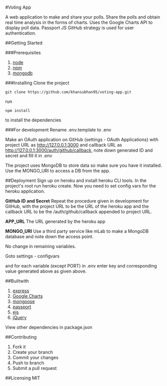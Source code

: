 #Voting App

A web application to make and share your polls. Share the polls and obtain real time analysis in the forms of charts. Uses the Google Charts API to display poll data. Passport JS GitHub strategy is used for user authentication.

##Getting Started

###Prerequisites

1. [node](https://nodejs.org/en/)
2. [npm](https://www.npmjs.com)
3. [mongodb](https://www.mongodb.com/)

###Installing
Clone the project

```git
git clone https://github.com/khansubhan95/voting-app.git
```

run

```
npm install
```

to install the dependencies

###For development
Rename .env.template to .env

Make an OAuth application on GitHub (settings - OAuth Applications) with project URL as http://127.0.0.1:3000 and callback URL as http://127.0.0.1:3000/auth/github/callback, note down generated ID and secret and fill it in .env

The project uses MongoDB to store data so make sure you have it installed. Use the MONGO_URI to access a DB from the app.

##Deployment
Sign up on heroku and install heroku CLI tools. In the project's root run heroku create. Now you need to set config vars for the heroku application. 

**GitHub ID and Secret**
Repeat the procedure given in development for GitHub, with the project URL to be the URL of the heroku app and the callback URL to be the /auth/github/callback appended to project URL.

**APP_URL**
The URL generated by the heroku app

**MONGO_URI**
Use a third party service like mLab to make a MongoDB database and note down the access point.

No change in remaining variables.

Goto settings - configvars

and for each variable (except PORT) in .env enter key and corresponding value generated above as given above.

##Builtwith
1. [express](https://expressjs.com/) 
2. [Google Charts](https://developers.google.com/chart/)     
2. [mongoose](http://mongoosejs.com/)
4. [passport](http://passportjs.org/)
5. [ejs](www.embeddedjs.com/)
6. [jQuery](https://jquery.com)

View other dependencies in package.json

##Contributing
1. Fork it
2. Create your branch
3. Commit your changes
4. Push to branch
5. Submit a pull request

##Licensing
MIT
